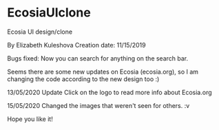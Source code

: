 # EcosiaUIclone
Ecosia UI design/clone

By Elizabeth Kuleshova 
   Creation date: 11/15/2019 

Bugs fixed: Now you can search for anything on the search bar. 

Seems there are some new updates on Ecosia (ecosia.org), so I am changing the code according to the new design too :) 

13/05/2020 Update
Click on the logo to read more info about Ecosia.org 

15/05/2020
Changed the images that weren't seen for others. :v

Hope you like it!
